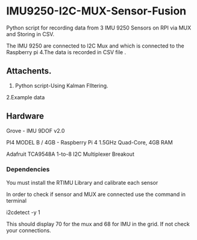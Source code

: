 # IMU9250-I2C-MUX-Sensor-Fusion
Python script for recording data from 3 IMU 9250 Sensors on RPI via MUX and Storing in CSV.

The IMU 9250 are connected to I2C Mux and  which is connected to the Raspberry pi 4.The data is recorded in CSV file .

## Attachents.
1. Python script-Using Kalman Flltering.

 2.Example data
 
## Hardware
Grove - IMU 9DOF v2.0

PI4 MODEL B / 4GB - Raspberry Pi 4 1.5GHz Quad-Core, 4GB RAM

Adafruit TCA9548A 1-to-8 I2C Multiplexer Breakout

### Dependencies
You must install the RTIMU Library and calibrate each sensor

In order to check if sensor and MUX are connected use the command  in terminal

i2cdetect -y 1

This should display 70 for the mux and  68 for IMU in the grid.
If not check your connections.


